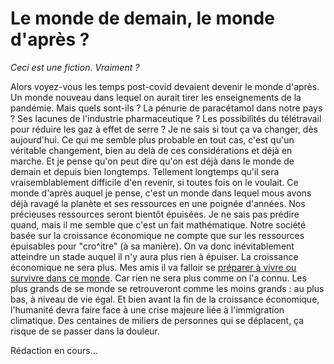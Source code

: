 # Le monde de demain, le monde d'après ?

_Ceci est une fiction. Vraiment ?_

Alors voyez-vous les temps post-covid devaient devenir le monde d'après. Un monde nouveau dans lequel on aurait tirer les enseignements de la pandémie. Mais quels sont-ils ? La pénurie de paracétamol dans notre pays ? Ses lacunes de l'industrie pharmaceutique ? Les possibilités du télétravail pour réduire les gaz à effet de serre ? Je ne sais si tout ça va changer, dès aujourd'hui. Ce qui me semble plus probable en tout cas, c'est qu'un véritable changement, bien au delà de ces considérations et déjà en marche. Et je pense qu'on peut dire qu'on est déjà dans le monde de demain et depuis bien longtemps. Tellement longtemps qu'il sera vraisemblablement difficile d'en revenir, si toutes fois on le voulait.
Ce monde d'après auquel je pense, c'est un monde dans lequel mous avons déjà ravagé la planète et ses ressources en une poignée d'années. Nos précieuses ressources seront bientôt épuisées. Je ne sais pas prédire quand, mais il me semble que c'est un fait mathématique. Notre société basée sur la croissance économique ne compte que sur les ressources épuisables pour "cro^itre" (à sa manière). On va donc inévitablement atteindre un stade auquel il n'y aura plus rien à épuiser. La croissance économique ne sera plus. Mes amis il va falloir se <a href="kit-survie.html">préparer à vivre ou survivre dans ce monde</a>. Car rien ne sera plus comme on l'a connu. Les plus grands de se monde se retrouveront comme les moins grands : au plus bas, à niveau de vie égal. Et bien avant la fin de la croissance économique, l'humanité devra faire face à une crise majeure liée à l'immigration climatique. Des centaines de miliers de personnes qui se déplacent, ça risque de se passer dans la douleur.

Rédaction en cours...
